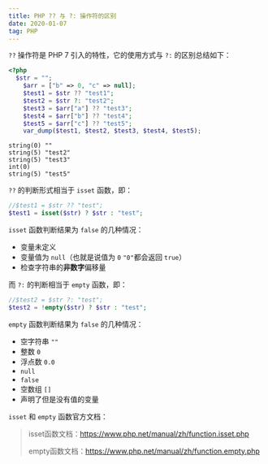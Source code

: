```yaml
---
title: PHP ?? 与 ?: 操作符的区别
date: 2020-01-07 
tag: PHP
---
```


`??` 操作符是 PHP 7 引入的特性，它的使用方式与 `?:` 的区别总结如下：

```php
<?php
  $str = "";
	$arr = ["b" => 0, "c" => null];
	$test1 = $str ?? "test1";
	$test2 = $str ?: "test2";
	$test3 = $arr["a"] ?? "test3";
	$test4 = $arr["b"] ?? "test4";
	$test5 = $arr["c"] ?? "test5";
	var_dump($test1, $test2, $test3, $test4, $test5);
```

```
string(0) ""
string(5) "test2"
string(5) "test3"
int(0)
string(5) "test5"
```

<!--more-->

`??` 的判断形式相当于 `isset` 函数，即：

```php
//$test1 = $str ?? "test";
$test1 = isset($str) ? $str : "test";
```

`isset` 函数判断结果为 `false` 的几种情况：

- 变量未定义
- 变量值为 `null`（也就是说值为 `0` `"0"`都会返回 `true`）
- 检查字符串的**非数字**偏移量

而 `?:` 的判断相当于 `empty` 函数，即：

```php
//$test2 = $str ?: "test";
$test2 = !empty($str) ? $str : "test";
```

`empty` 函数判断结果为 `false` 的几种情况：

- 空字符串 `""`
- 整数 `0`
- 浮点数 `0.0`
- `null`
- `false`
- 空数组 `[]`
- 声明了但是没有值的变量

`isset` 和 `empty` 函数官方文档：

> isset函数文档：https://www.php.net/manual/zh/function.isset.php
>
> empty函数文档：https://www.php.net/manual/zh/function.empty.php